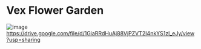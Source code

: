 # Vex Flower Garden
 
![image](https://github.com/user-attachments/assets/07864e77-d291-4e3d-bb44-5208fe6b6601)
https://drive.google.com/file/d/1GiaRRdHuAj88VjPZVT2I4nkYS1zl_eJy/view?usp=sharing 
